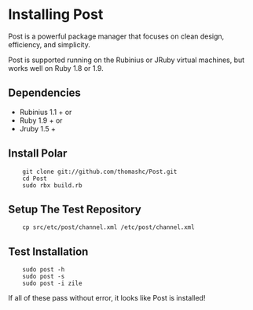 # Installing Post

Post is a powerful package manager that focuses on clean design, efficiency, and simplicity.

Post is supported running on the Rubinius or JRuby virtual machines, but works well on Ruby 1.8 or 1.9.

## Dependencies
* Rubinius 1.1 + or
* Ruby 1.9 + or
* Jruby 1.5 +

## Install Polar

        git clone git://github.com/thomashc/Post.git
        cd Post
        sudo rbx build.rb

## Setup The Test Repository

        cp src/etc/post/channel.xml /etc/post/channel.xml

## Test Installation

        sudo post -h
        sudo post -s
        sudo post -i zile

If all of these pass without error, it looks like Post is installed!